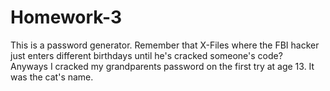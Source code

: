 # Homework-3

This is a password generator.  Remember that X-Files where the FBI hacker just enters different birthdays
until he's cracked someone's code?  
Anyways I cracked my grandparents password on the first try at age 13.  It was the cat's name.
